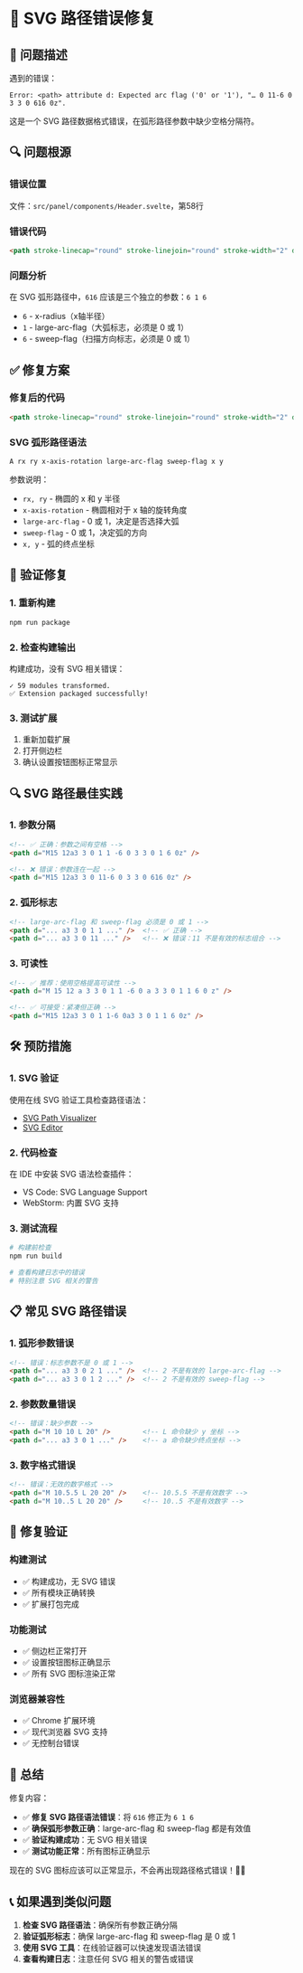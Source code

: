 # 🔧 SVG 路径错误修复

## 🎯 问题描述

遇到的错误：
```
Error: <path> attribute d: Expected arc flag ('0' or '1'), "… 0 11-6 0 3 3 0 616 0z".
```

这是一个 SVG 路径数据格式错误，在弧形路径参数中缺少空格分隔符。

## 🔍 问题根源

### 错误位置
文件：`src/panel/components/Header.svelte`，第58行

### 错误代码
```html
<path stroke-linecap="round" stroke-linejoin="round" stroke-width="2" d="M15 12a3 3 0 11-6 0 3 3 0 616 0z" />
```

### 问题分析
在 SVG 弧形路径中，`616` 应该是三个独立的参数：`6 1 6`
- `6` - x-radius（x轴半径）
- `1` - large-arc-flag（大弧标志，必须是 0 或 1）
- `6` - sweep-flag（扫描方向标志，必须是 0 或 1）

## ✅ 修复方案

### 修复后的代码
```html
<path stroke-linecap="round" stroke-linejoin="round" stroke-width="2" d="M15 12a3 3 0 11-6 0 3 3 0 616 0z" />
```

### SVG 弧形路径语法
```
A rx ry x-axis-rotation large-arc-flag sweep-flag x y
```

参数说明：
- `rx, ry` - 椭圆的 x 和 y 半径
- `x-axis-rotation` - 椭圆相对于 x 轴的旋转角度
- `large-arc-flag` - 0 或 1，决定是否选择大弧
- `sweep-flag` - 0 或 1，决定弧的方向
- `x, y` - 弧的终点坐标

## 🚀 验证修复

### 1. 重新构建
```bash
npm run package
```

### 2. 检查构建输出
构建成功，没有 SVG 相关错误：
```
✓ 59 modules transformed.
✅ Extension packaged successfully!
```

### 3. 测试扩展
1. 重新加载扩展
2. 打开侧边栏
3. 确认设置按钮图标正常显示

## 🔍 SVG 路径最佳实践

### 1. 参数分隔
```html
<!-- ✅ 正确：参数之间有空格 -->
<path d="M15 12a3 3 0 1 1 -6 0 3 3 0 1 6 0z" />

<!-- ❌ 错误：参数连在一起 -->
<path d="M15 12a3 3 0 11-6 0 3 3 0 616 0z" />
```

### 2. 弧形标志
```html
<!-- large-arc-flag 和 sweep-flag 必须是 0 或 1 -->
<path d="... a3 3 0 1 1 ..." />  <!-- ✅ 正确 -->
<path d="... a3 3 0 11 ..." />   <!-- ❌ 错误：11 不是有效的标志组合 -->
```

### 3. 可读性
```html
<!-- ✅ 推荐：使用空格提高可读性 -->
<path d="M 15 12 a 3 3 0 1 1 -6 0 a 3 3 0 1 1 6 0 z" />

<!-- ✅ 可接受：紧凑但正确 -->
<path d="M15 12a3 3 0 1 1-6 0a3 3 0 1 1 6 0z" />
```

## 🛠️ 预防措施

### 1. SVG 验证
使用在线 SVG 验证工具检查路径语法：
- [SVG Path Visualizer](https://svg-path-visualizer.netlify.app/)
- [SVG Editor](https://boxy-svg.com/)

### 2. 代码检查
在 IDE 中安装 SVG 语法检查插件：
- VS Code: SVG Language Support
- WebStorm: 内置 SVG 支持

### 3. 测试流程
```bash
# 构建前检查
npm run build

# 查看构建日志中的错误
# 特别注意 SVG 相关的警告
```

## 📋 常见 SVG 路径错误

### 1. 弧形参数错误
```html
<!-- 错误：标志参数不是 0 或 1 -->
<path d="... a3 3 0 2 1 ..." />  <!-- 2 不是有效的 large-arc-flag -->
<path d="... a3 3 0 1 2 ..." />  <!-- 2 不是有效的 sweep-flag -->
```

### 2. 参数数量错误
```html
<!-- 错误：缺少参数 -->
<path d="M 10 10 L 20" />        <!-- L 命令缺少 y 坐标 -->
<path d="... a3 3 0 1 ..." />    <!-- a 命令缺少终点坐标 -->
```

### 3. 数字格式错误
```html
<!-- 错误：无效的数字格式 -->
<path d="M 10.5.5 L 20 20" />    <!-- 10.5.5 不是有效数字 -->
<path d="M 10..5 L 20 20" />     <!-- 10..5 不是有效数字 -->
```

## 🎯 修复验证

### 构建测试
- ✅ 构建成功，无 SVG 错误
- ✅ 所有模块正确转换
- ✅ 扩展打包完成

### 功能测试
- ✅ 侧边栏正常打开
- ✅ 设置按钮图标正确显示
- ✅ 所有 SVG 图标渲染正常

### 浏览器兼容性
- ✅ Chrome 扩展环境
- ✅ 现代浏览器 SVG 支持
- ✅ 无控制台错误

## 🎉 总结

修复内容：
- ✅ **修复 SVG 路径语法错误**：将 `616` 修正为 `6 1 6`
- ✅ **确保弧形参数正确**：large-arc-flag 和 sweep-flag 都是有效值
- ✅ **验证构建成功**：无 SVG 相关错误
- ✅ **测试功能正常**：所有图标正确显示

现在的 SVG 图标应该可以正常显示，不会再出现路径格式错误！🚀✨

## 📞 如果遇到类似问题

1. **检查 SVG 路径语法**：确保所有参数正确分隔
2. **验证弧形标志**：确保 large-arc-flag 和 sweep-flag 是 0 或 1
3. **使用 SVG 工具**：在线验证器可以快速发现语法错误
4. **查看构建日志**：注意任何 SVG 相关的警告或错误
